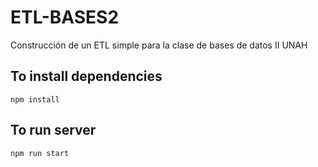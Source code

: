 # ETL-BASES2
Construcción de un ETL simple para la clase de bases de datos II UNAH

## To install dependencies
```
npm install
```

## To run server
```
npm run start
```